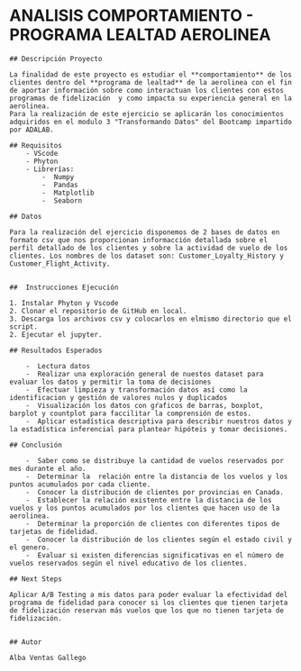 #  ANALISIS COMPORTAMIENTO - PROGRAMA LEALTAD AEROLINEA
    ## Descripción Proyecto

    La finalidad de este proyecto es estudiar el **comportamiento** de los clientes dentro del **programa de lealtad** de la aerolinea con el fin de aportar información sobre como interactuan los clientes con estos programas de fidelización  y como impacta su experiencia general en la aerolinea.
    Para la realización de este ejercicio se aplicarán los conocimientos adquiridos en el modulo 3 "Transformando Datos" del Bootcamp impartido por ADALAB.
    
    ## Requisitos
        - VScode
        - Phyton
        - Librerías:
            -  Numpy
            -  Pandas
            -  Matplotlib
            -  Seaborn 
    
    ## Datos

    Para la realización del ejercicio disponemos de 2 bases de datos en formato csv que nos proporcionan informacción detallada sobre el perfil detallado de los clientes y sobre la actividad de vuelo de los clientes. Los nombres de los dataset son: Customer_Loyalty_History y Customer_Flight_Activity.


    ##  Instrucciones Ejecución

    1. Instalar Phyton y Vscode
    2. Clonar el repositorio de GitHub en local.
    3. Descarga los archivos csv y colocarlos en elmismo directorio que el script.
    2. Ejecutar el jupyter.

    ## Resultados Esperados

        -  Lectura datos
        -  Realizar una exploración general de nuestos dataset para evaluar los datos y permitir la toma de decisiones
        -  Efectuar limpieza y transformación datos así como la identificacion y gestión de valores nulos y duplicados
        -  Visualización los datos con gŕaficos de barras, boxplot, barplot y countplot para faccilitar la comprensión de estos.
        -  Aplicar estadística descriptiva para describir nuestros datos y la estadística inferencial para plantear hipóteis y tomar decisiones.

    ## Conclusión

        -  Saber como se distribuye la cantidad de vuelos reservados por mes durante el año.
        -  Determinar la  relación entre la distancia de los vuelos y los puntos acumulados por cada cliente.
        -  Conocer la distribución de clientes por provincias en Canada.
        -  Establecer la relación existente entre la distancia de los vuelos y los puntos acumulados por los clientes que hacen uso de la aerolinea.
        -  Determinar la proporción de clientes con diferentes tipos de tarjetas de fidelidad.
        -  Conocer la distribución de los clientes según el estado civil y el genero.
        -  Evaluar si existen diferencias significativas en el número de vuelos reservados según el nivel educativo de los clientes.

    ## Next Steps

    Aplicar A/B Testing a mis datos para poder evaluar la efectividad del programa de fidelidad para conocer si los clientes que tienen tarjeta de fidelización reservan más vuelos que los que no tienen tarjeta de fidelización.


    ## Autor

    Alba Ventas Gallego 
